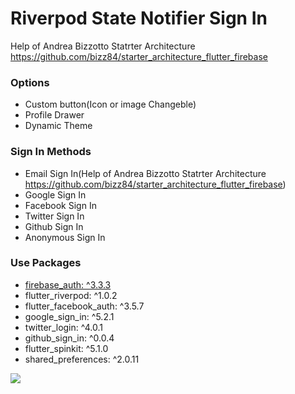 # Riverpod State Notifier Sign In

Help of Andrea Bizzotto Statrter Architecture https://github.com/bizz84/starter_architecture_flutter_firebase



### Options
* Custom button(Icon or image Changeble)
* Profile Drawer
* Dynamic Theme


### Sign In Methods
* Email Sign In(Help of Andrea Bizzotto Statrter Architecture https://github.com/bizz84/starter_architecture_flutter_firebase)
* Google Sign In
* Facebook Sign In
* Twitter Sign In
* Github Sign In
* Anonymous Sign In


### Use Packages
*  [firebase_auth: ^3.3.3](https://pub.dev/packages/firebase_auth)
*  flutter_riverpod: ^1.0.2
*  flutter_facebook_auth: ^3.5.7
*  google_sign_in: ^5.2.1
*  twitter_login: ^4.0.1
*  github_sign_in: ^0.0.4
*  flutter_spinkit: ^5.1.0
*  shared_preferences: ^2.0.11 

![](https://github.com/rvdrover/flutter-register-login-riverpod/blob/53f74220d08d0487f51b55cce6c6b22c3b0ce78a/readme_asset/riverpod_flutter_register_login_firebase-1640266496904.gif)

           
